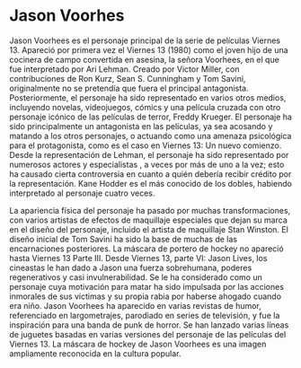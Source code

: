 # Jason Voorhes

Jason Voorhees es el personaje principal de la serie de películas Viernes 13. Apareció por primera vez el Viernes 13 (1980) como el joven hijo de una cocinera de
campo convertida en asesina, la señora Voorhees, en el que fue interpretado por Ari Lehman. Creado por Victor Miller, con contribuciones de Ron Kurz, Sean S. 
Cunningham y Tom Savini, originalmente no se pretendía que fuera el principal antagonista. Posteriormente, el personaje ha sido representado en varios otros medios,
incluyendo novelas, videojuegos, cómics y una película cruzada con otro personaje icónico de las películas de terror, Freddy Krueger.
El personaje ha sido principalmente un antagonista en las películas, ya sea acosando y matando a los otros personajes, o actuando como una amenaza psicológica para el 
protagonista, como es el caso en Viernes 13: Un nuevo comienzo. Desde la representación de Lehman, el personaje ha sido representado por numerosos actores y especialistas
, a veces por más de uno a la vez; esto ha causado cierta controversia en cuanto a quién debería recibir crédito por la representación. Kane Hodder es el más conocido de
los dobles, habiendo interpretado al personaje cuatro veces.

La apariencia física del personaje ha pasado por muchas transformaciones, con varios artistas de efectos de maquillaje especiales que dejan su marca en el diseño del 
personaje, incluido el artista de maquillaje Stan Winston. El diseño inicial de Tom Savini ha sido la base de muchas de las encarnaciones posteriores. La máscara de 
portero de hockey no apareció hasta Viernes 13 Parte III. Desde Viernes 13, parte VI: Jason Lives, los cineastas le han dado a Jason una fuerza sobrehumana, poderes 
regenerativos y casi invulnerabilidad. Se le ha considerado como un personaje cuya motivación para matar ha sido impulsada por las acciones inmorales de sus víctimas y 
su propia rabia por haberse ahogado cuando era niño. Jason Voorhees ha aparecido en varias revistas de humor, referenciado en largometrajes, parodiado en series de 
televisión, y fue la inspiración para una banda de punk de horror. Se han lanzado varias líneas de juguetes basadas en varias versiones del personaje de las películas
del Viernes 13. La máscara de hockey de Jason Voorhees es una imagen ampliamente reconocida en la cultura popular.

